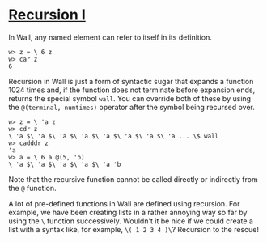 # [Recursion I](/recursion-1)

In Wall, any named element can refer to itself in its definition.

```
w> z = \ 6 z
w> car z
6
```

Recursion in Wall is just a form of syntactic sugar that expands a function 1024 times and, if the function does not terminate before expansion ends, returns the special symbol `wall`.  You can override both of these by using the `@(terminal, numtimes)` operator after the symbol being recursed over.

```
w> z = \ 'a z
w> cdr z
\ 'a $\ 'a $\ 'a $\ 'a $\ 'a $\ 'a $\ 'a $\ 'a ... \$ wall
w> cadddr z
'a
w> a = \ 6 a @(5, 'b)
\ 'a $\ 'a $\ 'a $\ 'a $\ 'a 'b
```

Note that the recursive function cannot be called directly or indirectly from the `@` function.

A lot of pre-defined functions in Wall are defined using recursion.  For example, we have been creating lists in a rather annoying way so far by using the `\` function successively.  Wouldn't it be nice if we could create a list with a syntax like, for example, `\( 1 2 3 4 )\`?  Recursion to the rescue!

